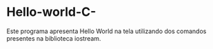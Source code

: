 # Hello-world-C-
Este programa apresenta Hello World na tela  utilizando dos comandos presentes na biblioteca iostream.
